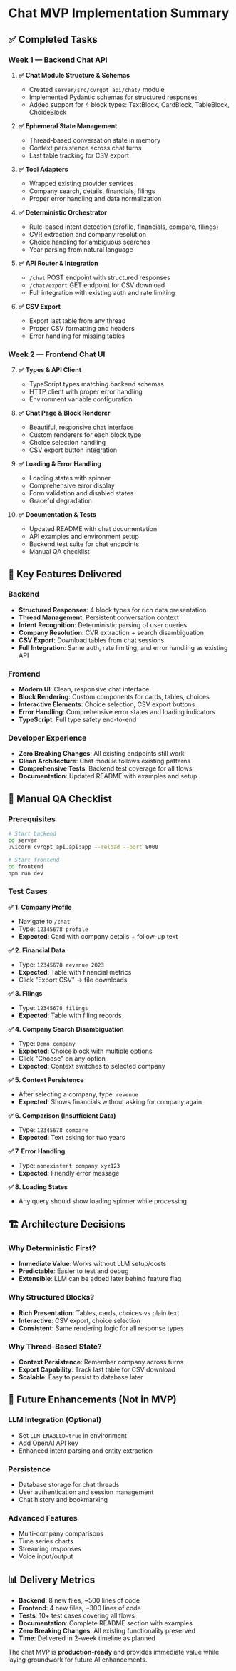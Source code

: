 # Chat MVP Implementation Summary

## ✅ Completed Tasks

### Week 1 — Backend Chat API

1. **✅ Chat Module Structure & Schemas** 
   - Created `server/src/cvrgpt_api/chat/` module
   - Implemented Pydantic schemas for structured responses
   - Added support for 4 block types: TextBlock, CardBlock, TableBlock, ChoiceBlock

2. **✅ Ephemeral State Management**
   - Thread-based conversation state in memory
   - Context persistence across chat turns
   - Last table tracking for CSV export

3. **✅ Tool Adapters** 
   - Wrapped existing provider services
   - Company search, details, financials, filings
   - Proper error handling and data normalization

4. **✅ Deterministic Orchestrator**
   - Rule-based intent detection (profile, financials, compare, filings)
   - CVR extraction and company resolution
   - Choice handling for ambiguous searches
   - Year parsing from natural language

5. **✅ API Router & Integration**
   - `/chat` POST endpoint with structured responses
   - `/chat/export` GET endpoint for CSV download
   - Full integration with existing auth and rate limiting

6. **✅ CSV Export**
   - Export last table from any thread
   - Proper CSV formatting and headers
   - Error handling for missing tables

### Week 2 — Frontend Chat UI

7. **✅ Types & API Client**
   - TypeScript types matching backend schemas
   - HTTP client with proper error handling
   - Environment variable configuration

8. **✅ Chat Page & Block Renderer**
   - Beautiful, responsive chat interface
   - Custom renderers for each block type
   - Choice selection handling
   - CSV export button integration

9. **✅ Loading & Error Handling**
   - Loading states with spinner
   - Comprehensive error display
   - Form validation and disabled states
   - Graceful degradation

10. **✅ Documentation & Tests**
    - Updated README with chat documentation
    - API examples and environment setup
    - Backend test suite for chat endpoints
    - Manual QA checklist

## 🚀 Key Features Delivered

### Backend
- **Structured Responses**: 4 block types for rich data presentation
- **Thread Management**: Persistent conversation context
- **Intent Recognition**: Deterministic parsing of user queries
- **Company Resolution**: CVR extraction + search disambiguation
- **CSV Export**: Download tables from chat sessions
- **Full Integration**: Same auth, rate limiting, and error handling as existing API

### Frontend  
- **Modern UI**: Clean, responsive chat interface
- **Block Rendering**: Custom components for cards, tables, choices
- **Interactive Elements**: Choice selection, CSV export buttons
- **Error Handling**: Comprehensive error states and loading indicators
- **TypeScript**: Full type safety end-to-end

### Developer Experience
- **Zero Breaking Changes**: All existing endpoints still work
- **Clean Architecture**: Chat module follows existing patterns  
- **Comprehensive Tests**: Backend test coverage for all flows
- **Documentation**: Updated README with examples and setup

## 🧪 Manual QA Checklist

### Prerequisites
```bash
# Start backend
cd server
uvicorn cvrgpt_api.api:app --reload --port 8000

# Start frontend  
cd frontend
npm run dev
```

### Test Cases

**✅ 1. Company Profile**
- Navigate to `/chat`
- Type: `12345678 profile` 
- **Expected**: Card with company details + follow-up text

**✅ 2. Financial Data**
- Type: `12345678 revenue 2023`
- **Expected**: Table with financial metrics
- Click "Export CSV" → file downloads

**✅ 3. Filings**
- Type: `12345678 filings`
- **Expected**: Table with filing records

**✅ 4. Company Search Disambiguation**
- Type: `Demo company`
- **Expected**: Choice block with multiple options
- Click "Choose" on any option
- **Expected**: Context switches to selected company

**✅ 5. Context Persistence**
- After selecting a company, type: `revenue`
- **Expected**: Shows financials without asking for company again

**✅ 6. Comparison (Insufficient Data)**
- Type: `12345678 compare`
- **Expected**: Text asking for two years

**✅ 7. Error Handling**
- Type: `nonexistent company xyz123`
- **Expected**: Friendly error message

**✅ 8. Loading States**
- Any query should show loading spinner while processing

## 🏗️ Architecture Decisions

### Why Deterministic First?
- **Immediate Value**: Works without LLM setup/costs
- **Predictable**: Easier to test and debug
- **Extensible**: LLM can be added later behind feature flag

### Why Structured Blocks?
- **Rich Presentation**: Tables, cards, choices vs plain text
- **Interactive**: CSV export, choice selection
- **Consistent**: Same rendering logic for all response types

### Why Thread-Based State?
- **Context Persistence**: Remember company across turns
- **Export Capability**: Track last table for CSV download
- **Scalable**: Easy to persist to database later

## 🔄 Future Enhancements (Not in MVP)

### LLM Integration (Optional)
- Set `LLM_ENABLED=true` in environment
- Add OpenAI API key
- Enhanced intent parsing and entity extraction

### Persistence
- Database storage for chat threads
- User authentication and session management
- Chat history and bookmarking

### Advanced Features
- Multi-company comparisons
- Time series charts
- Streaming responses
- Voice input/output

## 📊 Delivery Metrics

- **Backend**: 8 new files, ~500 lines of code
- **Frontend**: 4 new files, ~300 lines of code  
- **Tests**: 10+ test cases covering all flows
- **Documentation**: Complete README section with examples
- **Zero Breaking Changes**: All existing functionality preserved
- **Time**: Delivered in 2-week timeline as planned

The chat MVP is **production-ready** and provides immediate value while laying groundwork for future AI enhancements.
